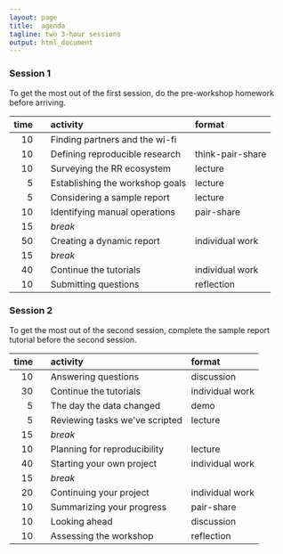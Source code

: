 ```yaml
---
layout: page
title:  agenda
tagline: two 3-hour sessions
output: html_document
---
```


<!-- because this Rmd file is executed from the runall script, I use relative paths from the pages directory, thus to read the data file, "../data/file" 
The file can still be run on its own.-->



### Session 1

To get the most out of the first session, do the pre-workshop homework before arriving. 


| time|   |activity                        |format           |
|----:|:--|:-------------------------------|:----------------|
|   10|   |Finding partners and the wi-fi  |                 |
|   10|   |Defining reproducible research  |think-pair-share |
|   10|   |Surveying the RR ecosystem      |lecture          |
|    5|   |Establishing the workshop goals |lecture          |
|    5|   |Considering a sample report     |lecture          |
|   10|   |Identifying manual operations   |pair-share       |
|   15|   |*break*                         |                 |
|   50|   |Creating a dynamic report       |individual work  |
|   15|   |*break*                         |                 |
|   40|   |Continue the tutorials          |individual work  |
|   10|   |Submitting questions            |reflection       |

### Session 2

To get the most out of the second session, complete the sample report tutorial before the second session.  


| time|   |activity                       |format          |
|----:|:--|:------------------------------|:---------------|
|   10|   |Answering questions            |discussion      |
|   30|   |Continue the tutorials         |individual work |
|    5|   |The day the data changed       |demo            |
|    5|   |Reviewing tasks we've scripted |lecture         |
|   15|   |*break*                        |                |
|   10|   |Planning for reproducibility   |lecture         |
|   40|   |Starting your own project      |individual work |
|   15|   |*break*                        |                |
|   20|   |Continuing your project        |individual work |
|   10|   |Summarizing your progress      |pair-share      |
|   10|   |Looking ahead                  |discussion      |
|   10|   |Assessing the workshop         |reflection      |
